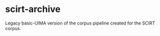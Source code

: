 scirt-archive
=============

Legacy basic-UIMA version of the corpus pipeline created for the SCIRT corpus.
